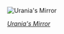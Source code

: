 
![Urania's Mirror](https://upload.wikimedia.org/wikipedia/commons/thumb/5/5c/Sidney_Hall_-_Urania%27s_Mirror_-_Aquarius%2C_Piscis_Australis_%26_Ballon_Aerostatique.jpg/825px-Sidney_Hall_-_Urania%27s_Mirror_-_Aquarius%2C_Piscis_Australis_%26_Ballon_Aerostatique.jpg)

*[Urania's Mirror](https://wikipedia.org/wiki/File:Sidney_Hall_-_Urania%27s_Mirror_-_Aquarius,_Piscis_Australis_%26_Ballon_Aerostatique.jpg)*
